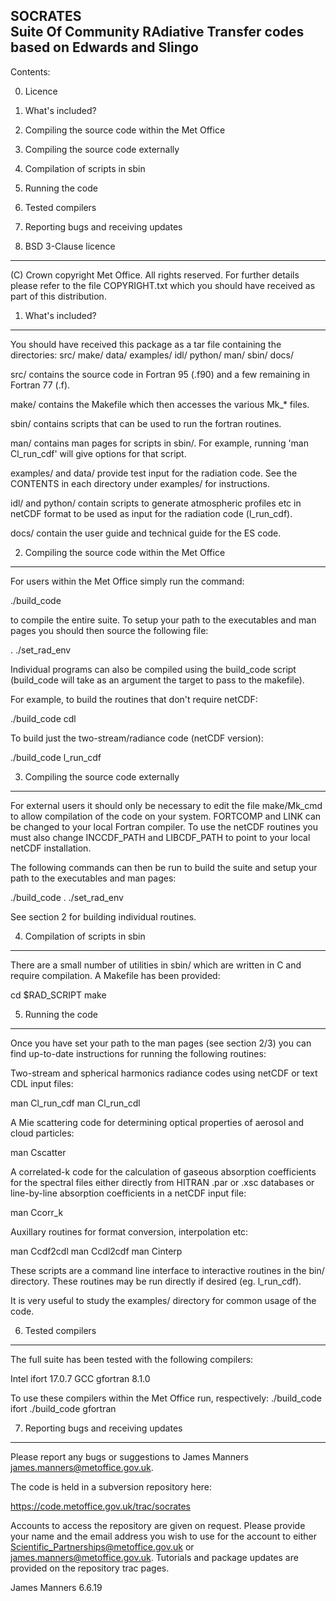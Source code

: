 
SOCRATES       
Suite Of Community RAdiative Transfer codes based on Edwards and Slingo   
-----------------------------------------------------------------------

Contents:

0) Licence
1) What's included?
2) Compiling the source code within the Met Office
3) Compiling the source code externally
4) Compilation of scripts in sbin
5) Running the code
6) Tested compilers
7) Reporting bugs and receiving updates


0) BSD 3-Clause licence
-----------------------

(C) Crown copyright Met Office. All rights reserved.
For further details please refer to the file COPYRIGHT.txt
which you should have received as part of this distribution.


1) What's included?
-------------------

You should have received this package as a tar file containing the
directories: src/ make/ data/ examples/ idl/ python/ man/ sbin/ docs/

src/ contains the source code in Fortran 95 (.f90) and a few remaining 
in Fortran 77 (.f).

make/ contains the Makefile which then accesses the various Mk_*
files.

sbin/ contains scripts that can be used to run the fortran routines.

man/ contains man pages for scripts in sbin/. For example, running
'man Cl_run_cdf' will give options for that script. 

examples/ and data/ provide test input for the radiation code. 
See the CONTENTS in each directory under examples/ for instructions.

idl/ and python/ contain scripts to generate atmospheric profiles etc
in netCDF format to be used as input for the radiation code (l_run_cdf).

docs/ contain the user guide and technical guide for the ES code.


2) Compiling the source code within the Met Office
--------------------------------------------------

For users within the Met Office simply run the command:

./build_code

to compile the entire suite. To setup your path to the executables
and man pages you should then source the following file:

. ./set_rad_env

Individual programs can also be compiled using the build_code script
(build_code will take as an argument the target to pass to the makefile).

For example, to build the routines that don't require netCDF:

./build_code cdl

To build just the two-stream/radiance code (netCDF version):

./build_code l_run_cdf


3) Compiling the source code externally
---------------------------------------

For external users it should only be necessary to edit the file
make/Mk_cmd to allow compilation of the code on your system. FORTCOMP
and LINK can be changed to your local Fortran compiler. To use the netCDF
routines you must also change INCCDF_PATH and LIBCDF_PATH to point to
your local netCDF installation.

The following commands can then be run to build the suite and setup
your path to the executables and man pages:

./build_code
. ./set_rad_env

See section 2 for building individual routines.


4) Compilation of scripts in sbin
---------------------------------

There are a small number of utilities in sbin/ which are written 
in C and require compilation. A Makefile has been provided:

cd $RAD_SCRIPT
make


5) Running the code
-------------------

Once you have set your path to the man pages (see section 2/3) you can 
find up-to-date instructions for running the following routines:

Two-stream and spherical harmonics radiance codes using netCDF or
text CDL input files:

man Cl_run_cdf
man Cl_run_cdl

A Mie scattering code for determining optical properties of aerosol
and cloud particles:

man Cscatter

A correlated-k code for the calculation of gaseous absorption 
coefficients for the spectral files either directly from HITRAN
.par or .xsc databases or line-by-line absorption coefficients in
a netCDF input file:

man Ccorr_k

Auxillary routines for format conversion, interpolation etc:

man Ccdf2cdl
man Ccdl2cdf
man Cinterp

These scripts are a command line interface to interactive routines in
the bin/ directory. These routines may be run directly if desired (eg.
l_run_cdf).

It is very useful to study the examples/ directory for common usage
of the code.


6) Tested compilers
-------------------

The full suite has been tested with the following compilers:

Intel ifort 17.0.7
GCC gfortran 8.1.0

To use these compilers within the Met Office run, respectively:
./build_code ifort
./build_code gfortran

7) Reporting bugs and receiving updates
---------------------------------------

Please report any bugs or suggestions to
James Manners <james.manners@metoffice.gov.uk>.

The code is held in a subversion repository here:

https://code.metoffice.gov.uk/trac/socrates

Accounts to access the repository are given on request. Please provide
your name and the email address you wish to use for the account to either
Scientific_Partnerships@metoffice.gov.uk or james.manners@metoffice.gov.uk.
Tutorials and package updates are provided on the repository trac pages.

James Manners 6.6.19

